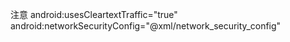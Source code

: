 注意
android:usesCleartextTraffic="true"
android:networkSecurityConfig="@xml/network_security_config"
